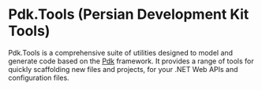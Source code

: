 # Pdk.Tools (Persian Development Kit Tools)


Pdk.Tools is a comprehensive suite of utilities designed to model and generate code based on the [Pdk](https://github.com/pdk-lib) framework. It provides a range of tools for quickly scaffolding new files and projects, for your .NET Web APIs and configuration files.

